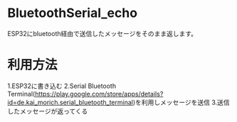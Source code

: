 # BluetoothSerial_echo
ESP32にbluetooth経由で送信したメッセージをそのまま返します。

# 利用方法
1.ESP32に書き込む
2.Serial Bluetooth Terminal(https://play.google.com/store/apps/details?id=de.kai_morich.serial_bluetooth_terminal)を利用しメッセージを送信
3.送信したメッセージが返ってくる

